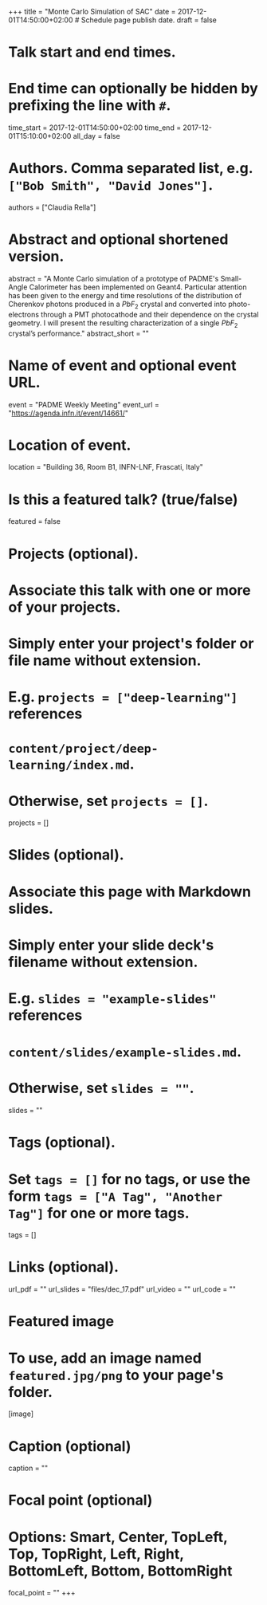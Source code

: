 +++
title = "Monte Carlo Simulation of SAC"
date = 2017-12-01T14:50:00+02:00  # Schedule page publish date.
draft = false

# Talk start and end times.
#   End time can optionally be hidden by prefixing the line with `#`.
time_start = 2017-12-01T14:50:00+02:00
time_end = 2017-12-01T15:10:00+02:00
all_day = false

# Authors. Comma separated list, e.g. `["Bob Smith", "David Jones"]`.
authors = ["Claudia Rella"]

# Abstract and optional shortened version.
abstract = "A Monte Carlo simulation of a prototype of PADME's Small-Angle Calorimeter has been implemented on Geant4. Particular attention has been given to the energy and time resolutions of the distribution of Cherenkov photons produced in a $PbF_2$ crystal and converted into photo-electrons through a PMT photocathode and their dependence on the crystal geometry. I will present the resulting characterization of a single $PbF_2$ crystal’s performance."
abstract_short = ""

# Name of event and optional event URL.
event = "PADME Weekly Meeting"
event_url = "https://agenda.infn.it/event/14661/"

# Location of event.
location = "Building 36, Room B1, INFN-LNF, Frascati, Italy"

# Is this a featured talk? (true/false)
featured = false

# Projects (optional).
#   Associate this talk with one or more of your projects.
#   Simply enter your project's folder or file name without extension.
#   E.g. `projects = ["deep-learning"]` references 
#   `content/project/deep-learning/index.md`.
#   Otherwise, set `projects = []`.
projects = []

# Slides (optional).
#   Associate this page with Markdown slides.
#   Simply enter your slide deck's filename without extension.
#   E.g. `slides = "example-slides"` references 
#   `content/slides/example-slides.md`.
#   Otherwise, set `slides = ""`.
slides = ""

# Tags (optional).
#   Set `tags = []` for no tags, or use the form `tags = ["A Tag", "Another Tag"]` for one or more tags.
tags = []

# Links (optional).
url_pdf = ""
url_slides = "files/dec_17.pdf"
url_video = ""
url_code = ""

# Featured image
# To use, add an image named `featured.jpg/png` to your page's folder. 
[image]
  # Caption (optional)
  caption = ""

  # Focal point (optional)
  # Options: Smart, Center, TopLeft, Top, TopRight, Left, Right, BottomLeft, Bottom, BottomRight
  focal_point = ""
+++
